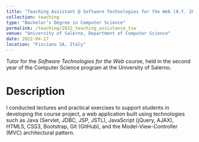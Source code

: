 ```yaml
---
title: "Teaching Assistant @ Software Technologies for the Web (A.Y. 2021/22)"
collection: teaching
type: "Bachelor’s Degree in Computer Science"
permalink: /teaching/2022_teaching_assistance_tsw
venue: "University of Salerno, Department of Computer Science"
date: 2022-04-27
location: "Fisciano SA, Italy"
---
```


Tutor for the _Software Technologies for the Web_ course, held in the second year of the Computer Science program at the University of Salerno.

Description
======

I conducted lectures and practical exercises to support students in developing the course project, a web application built using technologies such as Java (Servlet, JDBC, JSP, JSTL), JavaScript (jQuery, AJAX), HTML5, CSS3, Bootstrap, Git (GitHub), and the Model-View-Controller (MVC) architectural pattern.

